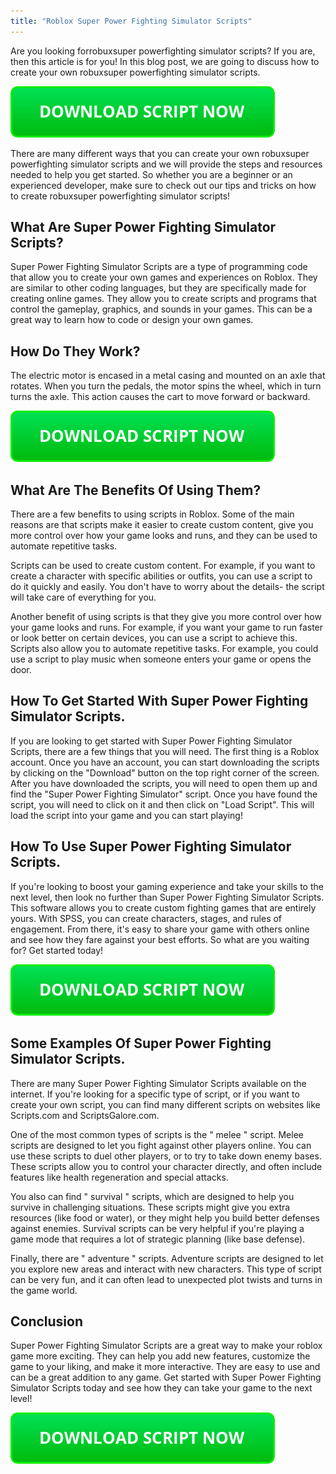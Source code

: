 ```yaml
---
title: "Roblox Super Power Fighting Simulator Scripts"
---
```


Are you looking forrobuxsuper powerfighting simulator scripts? If you are, then this article is for you! In this blog post, we are going to discuss how to create your own robuxsuper powerfighting simulator scripts.

[![script button](https://github.com/robloxpaste/robloxpaste.github.io/blob/main/script_button.png?raw=true)](https://rbxpaste.com/latest-script)


There are many different ways that you can create your own robuxsuper powerfighting simulator scripts and we will provide the steps and resources needed to help you get started. So whether you are a beginner or an experienced developer, make sure to check out our tips and tricks on how to create robuxsuper powerfighting simulator scripts!

## What Are Super Power Fighting Simulator Scripts?

Super Power Fighting Simulator Scripts are a type of programming code that allow you to create your own games and experiences on Roblox. They are similar to other coding languages, but they are specifically made for creating online games. They allow you to create scripts and programs that control the gameplay, graphics, and sounds in your games. This can be a great way to learn how to code or design your own games.

## How Do They Work?

The electric motor is encased in a metal casing and mounted on an axle that rotates. When you turn the pedals, the motor spins the wheel, which in turn turns the axle. This action causes the cart to move forward or backward.

[![script button](https://github.com/robloxpaste/robloxpaste.github.io/blob/main/script_button.png?raw=true)](https://rbxpaste.com/latest-script)

## What Are The Benefits Of Using Them?
There are a few benefits to using scripts in Roblox. Some of the main reasons are that scripts make it easier to create custom content, give you more control over how your game looks and runs, and they can be used to automate repetitive tasks.

Scripts can be used to create custom content. For example, if you want to create a character with specific abilities or outfits, you can use a script to do it quickly and easily. You don't have to worry about the details- the script will take care of everything for you.

Another benefit of using scripts is that they give you more control over how your game looks and runs. For example, if you want your game to run faster or look better on certain devices, you can use a script to achieve this. Scripts also allow you to automate repetitive tasks. For example, you could use a script to play music when someone enters your game or opens the door.

## How To Get Started With Super Power Fighting Simulator Scripts.
If you are looking to get started with Super Power Fighting Simulator Scripts, there are a few things that you will need. The first thing is a Roblox account. Once you have an account, you can start downloading the scripts by clicking on the "Download" button on the top right corner of the screen. After you have downloaded the scripts, you will need to open them up and find the "Super Power Fighting Simulator" script. Once you have found the script, you will need to click on it and then click on "Load Script". This will load the script into your game and you can start playing!

## How To Use Super Power Fighting Simulator Scripts.

If you're looking to boost your gaming experience and take your skills to the next level, then look no further than Super Power Fighting Simulator Scripts. This software allows you to create custom fighting games that are entirely yours. With SPSS, you can create characters, stages, and rules of engagement. From there, it's easy to share your game with others online and see how they fare against your best efforts. So what are you waiting for? Get started today!

[![script button](https://github.com/robloxpaste/robloxpaste.github.io/blob/main/script_button.png?raw=true)](https://rbxpaste.com/latest-script)

## Some Examples Of Super Power Fighting Simulator Scripts.

There are many Super Power Fighting Simulator Scripts available on the internet. If you're looking for a specific type of script, or if you want to create your own script, you can find many different scripts on websites like Scripts.com and ScriptsGalore.com. 

One of the most common types of scripts is the " melee " script. Melee scripts are designed to let you fight against other players online. You can use these scripts to duel other players, or to try to take down enemy bases. These scripts allow you to control your character directly, and often include features like health regeneration and special attacks.

You also can find " survival " scripts, which are designed to help you survive in challenging situations. These scripts might give you extra resources (like food or water), or they might help you build better defenses against enemies. Survival scripts can be very helpful if you're playing a game mode that requires a lot of strategic planning (like base defense).

Finally, there are " adventure " scripts. Adventure scripts are designed to let you explore new areas and interact with new characters. This type of script can be very fun, and it can often lead to unexpected plot twists and turns in the game world.

## Conclusion
Super Power Fighting Simulator Scripts are a great way to make your roblox game more exciting. They can help you add new features, customize the game to your liking, and make it more interactive. They are easy to use and can be a great addition to any game. Get started with Super Power Fighting Simulator Scripts today and see how they can take your game to the next level!

[![script button](https://github.com/robloxpaste/robloxpaste.github.io/blob/main/script_button.png?raw=true)](https://rbxpaste.com/latest-script)
